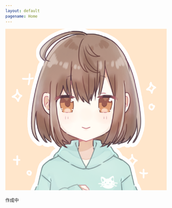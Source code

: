 ```yaml
---
layout: default
pagename: Home
---
```

<div>
  <div class="circle_icon_main">
    <img src="./assets/images/icon.PNG" class="circle_icon_main">
  </div>
</div>
<br>作成中
